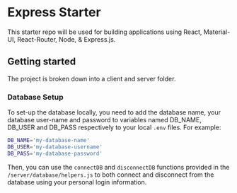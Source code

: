 # Express Starter

This starter repo will be used for building applications using React, Material-UI, React-Router, Node, & Express.js.

## Getting started

The project is broken down into a client and server folder.

### Database Setup

To set-up the database locally, you need to add the database name, your
database user-name and password to variables named DB_NAME, DB_USER and DB_PASS
respectively to your local `.env` files. For example:

```bash
DB_NAME='my-database-name'
DB_USER='my-database-username'
DB_PASS='my-database-password'
```

Then, you can use the `connectDB` and `disconnectDB` functions provided in the
`/server/database/helpers.js` to both connect and disconnect from the database
using your personal login information.
